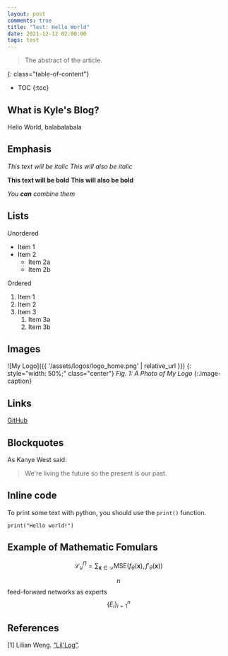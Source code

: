 ```yaml
---
layout: post
comments: true
title: "Test: Hello World"
date: 2021-12-12 02:00:00
tags: test
---
```



> The abstract of the article.

<!--more-->

{: class="table-of-content"}
* TOC
{:toc}


## What is Kyle's Blog?

Hello World, balabalabala

## Emphasis

*This text will be italic*
_This will also be italic_

**This text will be bold**
__This will also be bold__

_You **can** combine them_



## Lists

Unordered
- Item 1
- Item 2
  - Item 2a
  - Item 2b


Ordered
1. Item 1
2. Item 2
3. Item 3
   1. Item 3a
   2. Item 3b


## Images


![My Logo]({{ '/assets/logos/logo_home.png' | relative_url }})
{: style="width: 50%;" class="center"}
*Fig. 1: A Photo of My Logo*
{:.image-caption}


## Links
[GitHub](http://github.com)


## Blockquotes
As Kanye West said:

> We're living the future so
> the present is our past.


## Inline code
To print some text with python, you should use the `print()` function.
```
print("Hello world!")
```


## Example of Mathematic Fomulars

$$
\mathcal{L}_u^\Pi = \sum_{\mathbf{x} \in \mathcal{D}} \text{MSE}(f_\theta(\mathbf{x}), f'_\theta(\mathbf{x}))
$$

$$n$$ feed-forward networks as experts $$\{E_i\}^n_{i=1}$$

## References

[1] Lilian Weng. [“Lil'Log”](https://lilianweng.github.io/lil-log/).
